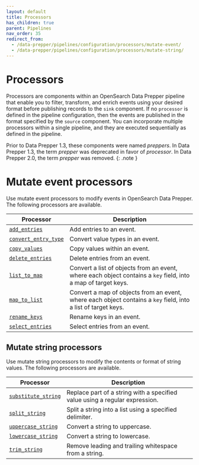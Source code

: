```yaml
---
layout: default
title: Processors
has_children: true
parent: Pipelines
nav_order: 35
redirect_from:
  - /data-prepper/pipelines/configuration/processors/mutate-event/
  - /data-prepper/pipelines/configuration/processors/mutate-string/
---
```


# Processors

Processors are components within an OpenSearch Data Prepper pipeline that enable you to filter, transform, and enrich events using your desired format before publishing records to the `sink` component. If no `processor` is defined in the pipeline configuration, then the events are published in the format specified by the `source` component. You can incorporate multiple processors within a single pipeline, and they are executed sequentially as defined in the pipeline.

Prior to Data Prepper 1.3, these components were named *preppers*. In Data Prepper 1.3, the term *prepper* was deprecated in favor of *processor*. In Data Prepper 2.0, the term *prepper* was removed.
{: .note }

# Mutate event processors

Use mutate event processors to modify events in OpenSearch Data Prepper. The following processors are available.

| Processor | Description |
|-----------|-------------|
| [`add_entries`]({{site.url}}{{site.baseurl}}/data-prepper/pipelines/configuration/processors/add-entries/) | Add entries to an event. |
| [`convert_entry_type`]({{site.url}}{{site.baseurl}}/data-prepper/pipelines/configuration/processors/convert-entry-type/) | Convert value types in an event. |
| [`copy_values`]({{site.url}}{{site.baseurl}}/data-prepper/pipelines/configuration/processors/copy-values/) | Copy values within an event. |
| [`delete_entries`]({{site.url}}{{site.baseurl}}/data-prepper/pipelines/configuration/processors/delete-entries/) | Delete entries from an event. |
| [`list_to_map`]({{site.url}}{{site.baseurl}}/data-prepper/pipelines/configuration/processors/list-to-map) | Convert a list of objects from an event, where each object contains a `key` field, into a map of target keys. |
| [`map_to_list`]({{site.url}}{{site.baseurl}}/data-prepper/pipelines/configuration/processors/map-to-list) | Convert a map of objects from an event, where each object contains a `key` field, into a list of target keys. |
| [`rename_keys`]({{site.url}}{{site.baseurl}}/data-prepper/pipelines/configuration/processors/rename-keys/) | Rename keys in an event. |
| [`select_entries`]({{site.url}}{{site.baseurl}}/data-prepper/pipelines/configuration/processors/select-entries/) | Select entries from an event. |

## Mutate string processors

Use mutate string processors to modify the contents or format of string values. The following processors are available.

| Processor | Description |
|-----------|-------------|
| [`substitute_string`]({{site.url}}{{site.baseurl}}/data-prepper/pipelines/configuration/processors/substitute-string/) | Replace part of a string with a specified value using a regular expression. |
| [`split_string`]({{site.url}}{{site.baseurl}}/data-prepper/pipelines/configuration/processors/split-string/) | Split a string into a list using a specified delimiter. |
| [`uppercase_string`]({{site.url}}{{site.baseurl}}/data-prepper/pipelines/configuration/processors/uppercase-string/) | Convert a string to uppercase. |
| [`lowercase_string`]({{site.url}}{{site.baseurl}}/data-prepper/pipelines/configuration/processors/lowercase-string/) | Convert a string to lowercase. |
| [`trim_string`]({{site.url}}{{site.baseurl}}/data-prepper/pipelines/configuration/processors/trim-string/) | Remove leading and trailing whitespace from a string. |

